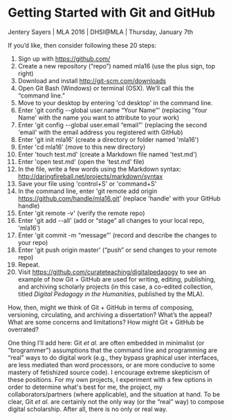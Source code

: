 # Getting Started with Git and GitHub
Jentery Sayers | MLA 2016 | DHSI@MLA | Thursday, January 7th 

If you’d like, then consider following these 20 steps:

1. Sign up with https://github.com/
2. Create a new repository (“repo”) named mla16 (use the plus sign, top right)
3. Download and install http://git-scm.com/downloads
4. Open Git Bash (Windows) or terminal (OSX). We’ll call this the “command line.”
5. Move to your desktop by entering 'cd desktop' in the command line. 
6. Enter 'git config --global user.name “Your Name”' (replacing 'Your Name' with the name you want to attribute to your work) 
7. Enter 'git config --global user.email “email”' (replacing the second 'email' with the email address you registered with GitHub) 
8. Enter 'git init mla16' (create a directory or folder named 'mla16')
9. Enter 'cd mla16' (move to this new directory) 
10. Enter 'touch test.md' (create a Markdown file named 'test.md') 
11. Enter 'open test.md' (open the 'test.md' file) 
12. In the file, write a few words using the Markdown syntax: http://daringfireball.net/projects/markdown/syntax
13. Save your file using 'control+S' or 'command+S'
14. In the command line, enter 'git remote add origin https://github.com/handle/mla16.git' (replace 'handle' with your GitHub handle)
15. Enter 'git remote -v' (verify the remote repo) 
16. Enter 'git add --all' (add or “stage” all changes to your local repo, 'mla16') 
17. Enter 'git commit -m “message”' (record and describe the changes to your repo)
18. Enter 'git push origin master' (“push” or send changes to your remote repo)
19. Repeat. 
20. Visit https://github.com/curateteaching/digitalpedagogy to see an example of how Git + GitHub are used for writing, editing, publishing, and archiving scholarly projects (in this case, a co-edited collection, titled <em>Digital Pedagogy in the Humanities</em>, published by the MLA).

How, then, might we think of Git + GitHub in terms of composing, versioning, circulating, and archiving a dissertation? What’s the appeal? What are some concerns and limitations? How might Git + GitHub be overrated? 

One thing I’ll add here: Git <em>et al.</em> are often embedded in minimalist (or “brogrammer”) assumptions that the command line and programming are “real” ways to do digital work (e.g., they bypass graphical user interfaces, are less mediated than word processors, or are more conducive to some mastery of fetishized source code). I encourage extreme skepticism of these positions. For my own projects, I experiment with a few options in order to determine what's best for me, the project, my collaborators/partners (where applicable), and the situation at hand. To be clear, Git <em>et al.</em> are certainly not the only way (or the “real” way) to compose digital scholarship. After all, there is no only or real way. 
